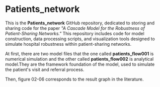 # Patients_network
This is the **Patients_network** GitHub repository, dedicated to storing and sharing code for the paper *"A Cascade Model for the Robustness of Patient-Sharing Networks."* This repository includes code for model construction, data processing scripts, and visualization tools designed to simulate hospital robustness within patient-sharing networks.

At first, there are two model files that the one called **patients_flow001** is numerical simulation and the other  called **patients_flow002** is analytical model.They are the framework foundation of the model, used to simulate the patient's visit and referral process.

Then, figure 02-06 corresponds to the result graph in the literature.
